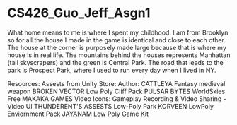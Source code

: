 # CS426_Guo_Jeff_Asgn1
What home means to me is where I spent my childhood. I am from Brooklyn so for all the house I made in the game is identical and close to each other. The house at the corner is purposely made large because that is where my house is in real life. The mountains behind the houses represents Manhattan (tall skyscrapers) and the green is Central Park. The road that leads to the park is Prospect Park, where I used to run every day when I lived in NY.

Resources:
Assests from Unity Store:
  Author: 
    CATTLEYA
      Fantasy medieval weapon
    BROKEN VECTOR
      Low Poly Cliff Pack
    PULSAR BYTES
      WorldSkies Free
    MAKAKA GAMES
      Video Icons: Gameplay Recording & Video Sharing - Video UI
    THUNDERENT'S ASSESTS
      Low-Poly Park
    KORVEEN
      LowPoly Enviornment Pack
    JAYANAM
      Low Poly Game Kit
